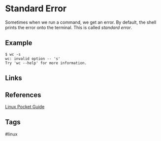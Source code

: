 # Standard Error

Sometimes when we run a command, we get an error. By default, the shell prints the error onto the terminal. This is called *standard error*.   

## Example
```
$ wc -s
wc: invalid option -- 's'
Try 'wc --help' for more information.
```

## Links

## References
[Linux Pocket Guide](https://linuxpocketguide.com/)

## Tags
#linux
